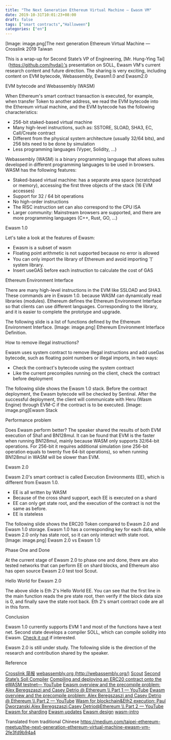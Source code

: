 ```yaml
---
title: "The Next Generation Ethereum Virtual Machine — Ewasm VM"
date: 2019-10-31T10:01:23+08:00
draft: false
tags: ["smart contracts","Halloween"] 
categories: ["en"]
---
```



[Image: image.png]The next generation Ethereum Virtual Machine — Crosslink 2019 Taiwan

This is a wrap-up for Second State’s VP of Engineering, [Mr. Hung-Ying Tai]（https://github.com/hydai）’s presentation on SOLL, Ewasm VM's current research content and future direction. The sharing is very exciting, including content on EVM bytecode, Webassembly, Ewasm1.0 and Ewasm2.0

EVM bytecode and Webassembly (WASM)

When Ethereum's smart contract transaction is executed, for example, when transfer Token to another address, we read the EVM bytecode into the Ethereum virtual machine, and the EVM bytecode has the following characteristics:

* 256-bit staked-based virtual machine
* Many high-level instructions, such as: SSTORE, SLOAD, SHA3, EC, Call/Create contract
* Different from the physical system architecture (usually 32/64 bits), and 256 bits need to be done by simulation
* Less programming languages (Vyper, Solidity, ...)


Webassembly (WASM) is a binary programming language that allows suites developed in different programming languages to be used in browsers. WASM has the following features:

* Staked-based virtual machine: has a separate area space (scratchpad or memory), accessing the first three objects of the stack (16 EVM accesses)
* Support for 32 / 64 bit operations
* No high-order instructions
* The RISC instruction set can also correspond to the CPU ISA
* Larger community: Mainstream browsers are supported, and there are more programming languages (C++, Rust, GO, ...)

Ewasm 1.0

Let's take a look at the features of Ewasm:

* Ewasm is a subset of wasm
* Floating point arithmetic is not supported because no error is allowed
* You can only import the library of Ethereum and avoid importing ㄒ system library.
* Insert useGAS before each instruction to calculate the cost of GAS

Ethereum Environment Interface

There are many high-level instructions in the EVM like SSLOAD and SHA3. These commands are in Ewasm 1.0. because WASM can dynamically read libraries (modules). Ethereum defines the Ethereum Environment Interface so that clients can use different languages. Corresponding to the library, and it is easier to complete the prototype and upgrade.

The following slide is a list of functions defined by the Ethereum Environment Interface.
[Image: image.png]
Ethereum Environment Interface Definition.

How to remove illegal instructions?

Ewasm uses system contract to remove illegal instructions and add useGas bytecode, such as floating point numbers or illegal imports, in two ways:


* Check the contract's bytecode using the system contract
* Like the current precompiles running on the client, check the contract before deployment

The following slide shows the Ewasm 1.0 stack. Before the contract deployment, the Ewasm bytecode will be checked by Sentinal. After the successful deployment, the client will communicate with Heru (Wasm Engine) through EVM-C if the contract is to be executed.
[Image: image.png]Ewasm Stack


Performance problem

Does Ewasm perform better? The speaker shared the results of both EVM execution of Sha1 and BN128mul. It can be found that EVM is the faster when running BN128mul, mainly because WASM only supports 32/64-bit operations. For 256-bit it requires additional simulation (one 256-bit operation equals to twenty five 64-bit operations), so when running BN128mul in WASM will be slower than EVM.

Ewasm 2.0

Ewasm 2.0's smart contract is called Execution Environments (EE), which is different from Ewasm 1.0.

* EE is all written by WASM
* Because of the cross shard support, each EE is executed on a shard
* EE can only get state root, and the execution of the contract is not the same as before.
* EE is stateless

The following slide shows the ERC20 Token compared to Ewasm 2.0 and Ewasm 1.0 storage. Ewasm 1.0 has a corresponding key for each data, while Ewasm 2.0 only has state root, so it can only interact with state root.
[Image: image.png]
Ewasm 2.0 vs Ewasm 1.0


Phase One and Done

At the current stage of Ewasm 2.0 to phase one and done, there are also tested networks that can perform EE on shard blocks, and Ethereum also has open source Ewasm 2.0 test tool Scout.

Hello World for Ewasm 2.0

The above slide is Eth 2's Hello World EE. You can see that the first line in the main function reads the pre state root, then verify if the block data size is 0, and finally save the state root back. Eth 2's smart contract code are all in this form.


Conclusion

Ewasm 1.0 currently supports EVM 1 and most of the functions have a test net. Second state develops a compiler SOLL, which can compile solidity into Ewasm. [Check it out](https://blog.secondstate.io/post/20191022-soll-compiler-project/) if interested.

Ewasm 2.0 is still under study. The following slide is the direction of the research and contribution shared by the speaker.

Reference

[Crosslink 简报](http://url.hyd.ai/LRFVT)
[webassembly.org (http://webassembly.org/)](https://webassembly.org/)
[Scout](https://github.com/ewasm/scout)
[Second State’s Soll Compiler](https://github.com/second-state/soll)
[Compiling and deploying an ERC20 contract onto the eWASM testnet— YouTube](https://www.youtube.com/watch?v=X-A6sP_HTy0)
[Ewasm overview and the precompile problem: Alex Beregszaszi and Casey Detrio @ Ethereum \\\\ Part 1 — YouTube](https://www.youtube.com/watch?v=YW6hszjjMqo&feature=youtu.be)
[Ewasm overview and the precompile problem: Alex Beregszaszi and Casey Detrio @ Ethereum \\\\ Part 2 — YouTube](https://www.youtube.com/watch?v=a9hbycBMr_A)
[Wasm for blockchain&Eth2 execution: Paul Dworzanski,Alex Beregszaszi,Casey Detrio@Ethereum \\\\ Part 2 — YouTube](https://www.youtube.com/watch?v=iwU10WkWSBY)
[Ewasm for sharding](https://drive.google.com/file/d/19t4qCqEK2RPt0p1XYx-a2FdZSAlCq7H0/view)
[Ewasm updates](https://drive.google.com/file/d/1CRc0qBQTebNKw7NRZXzxbHovrigW0bqf/view)
[Ewasm design](https://github.com/ewasm/design)
[wasm-intro](https://rsms.me/wasm-intro)

Translated from traditional Chinese https://medium.com/taipei-ethereum-meetup/the-next-generation-ethereum-virtual-machine-ewasm-vm-2fe3fd9b94a4
